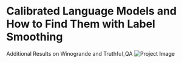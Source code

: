# Calibrated Language Models and How to Find Them with Label Smoothing
Additional Results on Winogrande and Truthful_QA
![Project Image](images/your-image.png)
